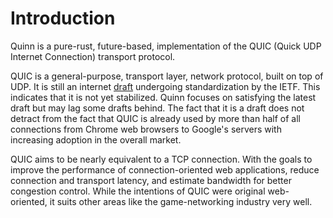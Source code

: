 # Introduction
Quinn is a pure-rust, future-based, implementation of the QUIC (Quick UDP Internet Connection) transport protocol. 

QUIC is a general-purpose, transport layer, network protocol, built on top of UDP.
It is still an internet [draft][draft] undergoing standardization by the IETF.
This indicates that it is not yet stabilized. 
Quinn focuses on satisfying the latest draft but may lag some drafts behind. 
The fact that it is a draft does not detract from the fact that QUIC is already used by more than half of 
all connections from Chrome web browsers to Google's servers with increasing adoption in the overall market. 

QUIC aims to be nearly equivalent to a TCP connection. With the goals to improve the performance of connection-oriented web applications, 
reduce connection and transport latency, and estimate bandwidth for better congestion control. 
While the intentions of QUIC were original web-oriented, it suits other areas like the game-networking industry very well.   


[draft]: https://datatracker.ietf.org/doc/draft-ietf-quic-transport/